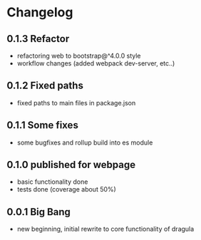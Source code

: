 # Changelog

## 0.1.3 Refactor
- refactoring web to bootstrap@^4.0.0 style
- workflow changes (added webpack dev-server, etc..)

## 0.1.2 Fixed paths
- fixed paths to main files in package.json

## 0.1.1 Some fixes
- some bugfixes and rollup build into es module

## 0.1.0 published for webpage
- basic functionality done
- tests done (coverage about 50%)

## 0.0.1 Big Bang
- new beginning, initial rewrite to core functionality of dragula